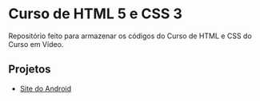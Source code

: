 # Curso de HTML 5 e CSS 3
Repositório feito para armazenar os códigos do Curso de HTML e CSS do Curso em Vídeo.

## Projetos

- <a href="desafios/d010/" target="_blank">Site do Android</a>